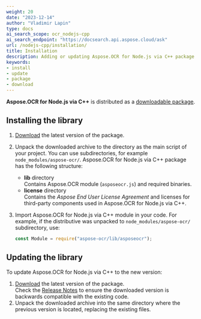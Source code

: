 ```yaml
---
weight: 20
date: "2023-12-14"
author: "Vladimir Lapin"
type: docs
ai_search_scope: ocr_nodejs-cpp
ai_search_endpoint: "https://docsearch.api.aspose.cloud/ask"
url: /nodejs-cpp/installation/
title: Installation
description: Adding or updating Aspose.OCR for Node.js via C++ package in your web app.
keywords:
- install
- update
- package
- download
---
```


**Aspose.OCR for Node.js via C++** is distributed as a [downloadable package](https://releases.aspose.com/ocr/nodejs-cpp/).

## Installing the library

1. [Download](https://releases.aspose.com/ocr/nodejs-cpp/) the latest version of the package.
2. Unpack the downloaded archive to the directory as the main script of your project. You can use subdirectories, for example `node_modules/aspose-ocr/`. Aspose.OCR for Node.js via C++ package has the following structure:

    - **lib** directory  
      Contains Aspose.OCR module (`asposeocr.js`) and required binaries.
    - **license** directory  
      Contains the _Aspose End User License Agreement_ and licenses for third-party components used in Aspose.OCR for Node.js via C++.

3. Import Aspose.OCR for Node.js via C++ module in your code. For example, if the distributive was unpacked to `node_modules/aspose-ocr/` subdirectory, use:  

   ```js
   const Module = require("aspose-ocr/lib/asposeocr");
   ```

## Updating the library

To update Aspose.OCR for Node.js via C++ to the new version:

1. [Download](https://releases.aspose.com/ocr/nodejs-cpp/) the latest version of the package.  
   Check the [Release Notes](https://releases.aspose.com/ocr/nodejs-cpp/release-notes/) to ensure the downloaded version is backwards compatible with the existing code.
2. Unpack the downloaded archive into the same directory where the previous version is located, replacing the existing files.
